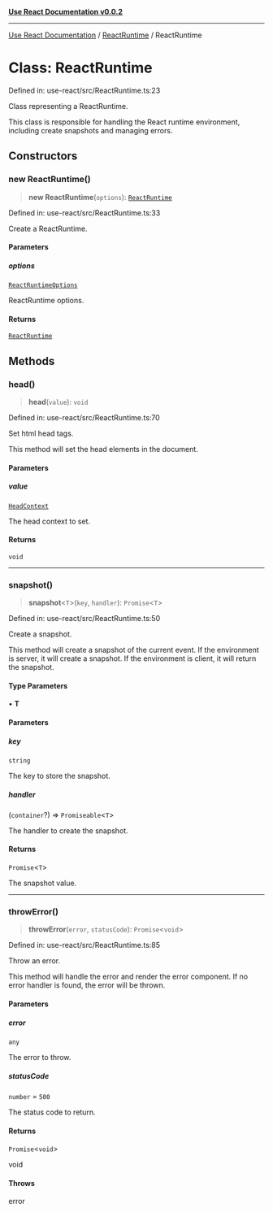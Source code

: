[**Use React Documentation v0.0.2**](../../README.md)

***

[Use React Documentation](../../modules.md) / [ReactRuntime](../README.md) / ReactRuntime

# Class: ReactRuntime

Defined in: use-react/src/ReactRuntime.ts:23

Class representing a ReactRuntime.

This class is responsible for handling the React runtime environment,
including create snapshots and managing errors.

## Constructors

### new ReactRuntime()

> **new ReactRuntime**(`options`): [`ReactRuntime`](ReactRuntime.md)

Defined in: use-react/src/ReactRuntime.ts:33

Create a ReactRuntime.

#### Parameters

##### options

[`ReactRuntimeOptions`](../interfaces/ReactRuntimeOptions.md)

ReactRuntime options.

#### Returns

[`ReactRuntime`](ReactRuntime.md)

## Methods

### head()

> **head**(`value`): `void`

Defined in: use-react/src/ReactRuntime.ts:70

Set html head tags.

This method will set the head elements in the document.

#### Parameters

##### value

[`HeadContext`](../../declarations/interfaces/HeadContext.md)

The head context to set.

#### Returns

`void`

***

### snapshot()

> **snapshot**\<`T`\>(`key`, `handler`): `Promise`\<`T`\>

Defined in: use-react/src/ReactRuntime.ts:50

Create a snapshot.

This method will create a snapshot of the current event.
If the environment is server, it will create a snapshot.
If the environment is client, it will return the snapshot.

#### Type Parameters

• **T**

#### Parameters

##### key

`string`

The key to store the snapshot.

##### handler

(`container`?) => `Promiseable`\<`T`\>

The handler to create the snapshot.

#### Returns

`Promise`\<`T`\>

The snapshot value.

***

### throwError()

> **throwError**(`error`, `statusCode`): `Promise`\<`void`\>

Defined in: use-react/src/ReactRuntime.ts:85

Throw an error.

This method will handle the error and render the error component.
If no error handler is found, the error will be thrown.

#### Parameters

##### error

`any`

The error to throw.

##### statusCode

`number` = `500`

The status code to return.

#### Returns

`Promise`\<`void`\>

void

#### Throws

error
